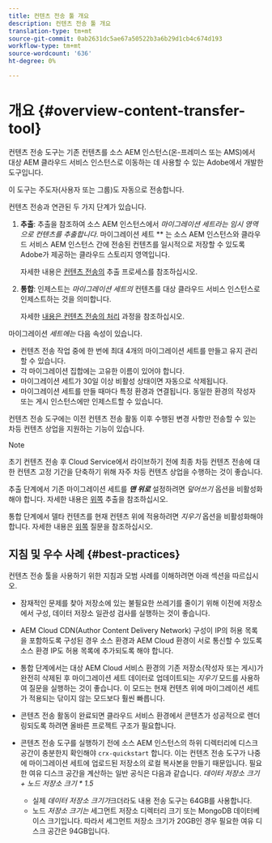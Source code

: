 ```yaml
---
title: 컨텐츠 전송 툴 개요
description: 컨텐츠 전송 툴 개요
translation-type: tm+mt
source-git-commit: 0ab2631dc5ae67a50522b3a6b29d1cb4c674d193
workflow-type: tm+mt
source-wordcount: '636'
ht-degree: 0%

---
```



# 개요 {#overview-content-transfer-tool}

컨텐츠 전송 도구는 기존 컨텐츠를 소스 AEM 인스턴스(온-프레미스 또는 AMS)에서 대상 AEM 클라우드 서비스 인스턴스로 이동하는 데 사용할 수 있는 Adobe에서 개발한 도구입니다.

이 도구는 주도자(사용자 또는 그룹)도 자동으로 전송합니다.

컨텐츠 전송과 연관된 두 가지 단계가 있습니다.

1. **추출**:  추출을 참조하여 소스 AEM 인스턴스에서 *마이그레이션 세트라는 임시 영역으로 컨텐츠를 추출합니다*. 마이그레이션 세트 ** 는 소스 AEM 인스턴스와 클라우드 서비스 AEM 인스턴스 간에 전송된 컨텐츠를 일시적으로 저장할 수 있도록 Adobe가 제공하는 클라우드 스토리지 영역입니다.

   자세한 내용은 [컨텐츠 전송의](/help/move-to-cloud-service/content-transfer-tool/using-content-transfer-tool.md#extraction-process) 추출 프로세스를 참조하십시오.

2. **통합**: 인제스트는 *마이그레이션 세트의* 컨텐츠를 대상 클라우드 서비스 인스턴스로 인제스트하는 것을 의미합니다.

   자세한 [내용은 컨텐츠 전송의 처리](/help/move-to-cloud-service/content-transfer-tool/using-content-transfer-tool.md#ingestion-process) 과정을 참조하십시오.

마이그레이션 *세트에는* 다음 속성이 있습니다.

* 컨텐츠 전송 작업 중에 한 번에 최대 4개의 마이그레이션 세트를 만들고 유지 관리할 수 있습니다.
* 각 마이그레이션 집합에는 고유한 이름이 있어야 합니다.
* 마이그레이션 세트가 30일 이상 비활성 상태이면 자동으로 삭제됩니다.
* 마이그레이션 세트를 만들 때마다 특정 환경과 연결됩니다. 동일한 환경의 작성자 또는 게시 인스턴스에만 인제스트할 수 있습니다.

컨텐츠 전송 도구에는 이전 컨텐츠 전송 활동 이후 수행된 변경 사항만 전송할 수 있는 차등 컨텐츠 상업을 지원하는 기능이 있습니다.

>[!NOTE]
> 초기 컨텐츠 전송 후 Cloud Service에서 라이브하기 전에 최종 차등 컨텐츠 전송에 대한 컨텐츠 고정 기간을 단축하기 위해 자주 차등 컨텐츠 상업을 수행하는 것이 좋습니다.

추출 단계에서 기존 마이그레이션 세트를 ***맨 위로*** 설정하려면 *덮어쓰기* 옵션을 비활성화해야 합니다. 자세한 내용은 [위쪽](/help/move-to-cloud-service/content-transfer-tool/using-content-transfer-tool.md#top-up-extraction-process) 추출을 참조하십시오.

통합 단계에서 델타 컨텐츠를 현재 컨텐츠 위에 적용하려면 *지우기* 옵션을 비활성화해야 합니다. 자세한 내용은 [위쪽](/help/move-to-cloud-service/content-transfer-tool/using-content-transfer-tool.md#top-up-ingestion-process) 질문을 참조하십시오.


## 지침 및 우수 사례 {#best-practices}

컨텐츠 전송 툴을 사용하기 위한 지침과 모범 사례를 이해하려면 아래 섹션을 따르십시오.

* 잠재적인 문제를 찾아 저장소에 있는 불필요한 쓰레기를 줄이기 위해 이전에 저장소에서 구성, 데이터 저장소 일관성 검사를 실행하는 것이 좋습니다.

* AEM Cloud CDN(Author Content Delivery Network) 구성이 IP의 허용 목록을 포함하도록 구성된 경우 소스 환경과 AEM Cloud 환경이 서로 통신할 수 있도록 소스 환경 IP도 허용 목록에 추가되도록 해야 합니다.

* 통합 단계에서는 대상 AEM Cloud 서비스 환경의 기존 저장소(작성자 또는 게시)가 완전히 삭제된 후 마이그레이션 세트 데이터로 업데이트되는 *지우기* 모드를 사용하여 질문을 실행하는 것이 좋습니다. 이 모드는 현재 컨텐츠 위에 마이그레이션 세트가 적용되는 닦이지 않는 모드보다 훨씬 빠릅니다.

* 콘텐츠 전송 활동이 완료되면 클라우드 서비스 환경에서 콘텐츠가 성공적으로 렌더링되도록 하려면 올바른 프로젝트 구조가 필요합니다.

* 콘텐츠 전송 도구를 실행하기 전에 소스 AEM 인스턴스의 하위 디렉터리에 디스크 공간이 충분한지 확인해야 `crx-quickstart` 합니다. 이는 컨텐츠 전송 도구가 나중에 마이그레이션 세트에 업로드된 저장소의 로컬 복사본을 만들기 때문입니다.
필요한 여유 디스크 공간을 계산하는 일반 공식은 다음과 같습니다.
   *데이터 저장소 크기 + 노드 저장소 크기 * 1.5*

   * 실제 *데이터 저장소 크기가*&#x200B;크더라도 내용 전송 도구는 64GB를 사용합니다.
   * 노드 *저장소 크기는* 세그먼트 저장소 디렉터리 크기 또는 MongoDB 데이터베이스 크기입니다.
따라서 세그먼트 저장소 크기가 20GB인 경우 필요한 여유 디스크 공간은 94GB입니다.